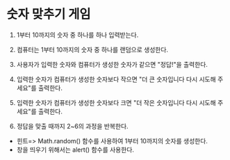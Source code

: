 # 숫자 맞추기 게임

1. 1부터 10까지의 숫자 중 하나를 하나 입력받는다.
2. 컴퓨터는 1부터 10까지의 숫자 중 하나를 랜덤으로 생성한다.

3. 사용자가 입력한 숫자와 컴퓨터가 생성한 숫자가 같으면 "정답!"을 출력한다.

4. 입력한 숫자가 컴퓨터가 생성한 숫자보다 작으면 "더 큰 숫자입니다 다시 시도해 주세요"를 출력한다.

5. 입력한 숫자가 컴퓨터가 생성한 숫자보다 크면 "더 작은 숫자입니다 다시 시도해 주세요"를 출력한다.

6. 정답을 맞출 때까지 2~6의 과정을 반복한다.

- 힌트=> Math.random() 함수를 사용하여 1부터 10까지의 숫자를 생성한다.
- 창을 띄우기 위해서는 alert() 함수를 사용한다.
